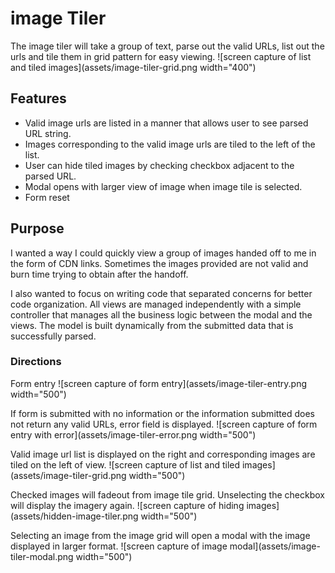 # image Tiler

The image tiler will take a group of text, parse out the valid URLs, list out the urls and tile them in grid pattern for easy viewing.
![screen capture of list and tiled images](assets/image-tiler-grid.png width="400")


## Features

- Valid image urls are listed in a manner that allows user to see parsed URL string.
- Images corresponding to the valid image urls are tiled to the left of the list.
- User can hide tiled images by checking checkbox adjacent to the parsed URL.
- Modal opens with larger view of image when image tile is selected.
- Form reset

## Purpose

I wanted a way I could quickly view a group of images handed off to me in the form of CDN links. Sometimes the images provided are not valid and burn time trying to obtain after the handoff.

I also wanted to focus on writing code that separated concerns for better code organization. All views are managed independently with a simple controller that manages all the business logic between the modal and the views. The model is built dynamically from the submitted data that is successfully parsed.


### Directions

Form entry
![screen capture of form entry](assets/image-tiler-entry.png width="500")

If form is submitted with no information or the information submitted does not return any valid URLs, error field is displayed.
![screen capture of form entry with error](assets/image-tiler-error.png width="500")

Valid image url list is displayed on the right and corresponding images are tiled on the left of view.
![screen capture of list and tiled images](assets/image-tiler-grid.png width="500")

Checked images will fadeout from image tile grid. Unselecting the checkbox will display the imagery again.
![screen capture of hiding images](assets/hidden-image-tiler.png width="500")

Selecting an image from the image grid will open a modal with the image displayed in larger format.
![screen capture of image modal](assets/image-tiler-modal.png width="500")




